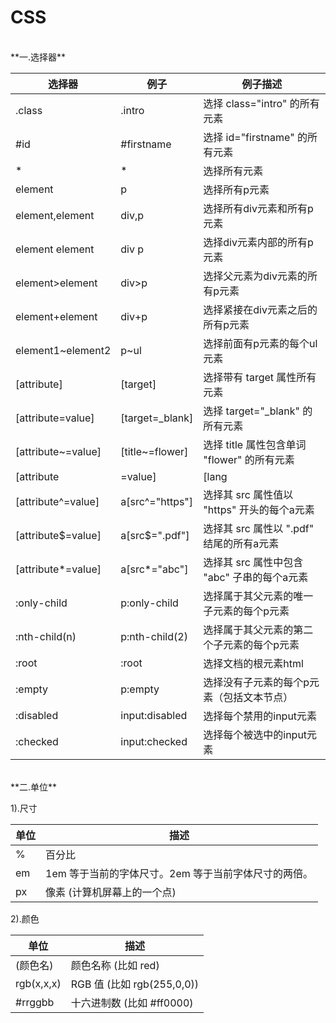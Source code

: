 # CSS

<br/>
**一.选择器**

选择器|例子|例子描述
----|----|----
.class|.intro|选择 class="intro" 的所有元素
#id|#firstname|选择 id="firstname" 的所有元素
* | * |选择所有元素
element|p|选择所有p元素
element,element|div,p|选择所有div元素和所有p元素
element element|div p|选择div元素内部的所有p元素
element>element|div>p|选择父元素为div元素的所有p元素
element+element|div+p|选择紧接在div元素之后的所有p元素
element1~element2|p~ul|选择前面有p元素的每个ul元素
[attribute]|[target]|选择带有 target 属性所有元素
[attribute=value]|[target=_blank]|选择 target="_blank" 的所有元素
[attribute~=value]|[title~=flower]|选择 title 属性包含单词 "flower" 的所有元素
[attribute|=value]|[lang|=en]|选择 lang 属性值以 "en" 开头的所有元素
[attribute^=value]|a[src^="https"]|选择其 src 属性值以 "https" 开头的每个a元素
[attribute$=value]|a[src$=".pdf"]|选择其 src 属性以 ".pdf" 结尾的所有a元素
[attribute*=value]|a[src*="abc"]|选择其 src 属性中包含 "abc" 子串的每个a元素
:only-child|p:only-child|选择属于其父元素的唯一子元素的每个p元素
:nth-child(n)|p:nth-child(2)|选择属于其父元素的第二个子元素的每个p元素
:root|:root|选择文档的根元素html
:empty|p:empty|选择没有子元素的每个p元素（包括文本节点）
:disabled|input:disabled|选择每个禁用的input元素
:checked|input:checked|选择每个被选中的input元素

<br/>
**二.单位**

1).尺寸

单位|描述
--|--
%|百分比
em|1em 等于当前的字体尺寸。2em 等于当前字体尺寸的两倍。
px|像素 (计算机屏幕上的一个点)

2).颜色

单位|描述
--|--
(颜色名)|颜色名称 (比如 red)
rgb(x,x,x)|RGB 值 (比如 rgb(255,0,0))
#rrggbb|十六进制数 (比如 #ff0000)


